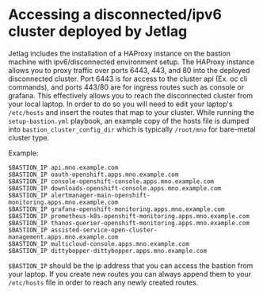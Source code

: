 # Accessing a disconnected/ipv6 cluster deployed by Jetlag

Jetlag includes the installation of a HAProxy instance on the bastion machine with ipv6/disconnected environment setup.  The HAProxy instance allows you to proxy traffic over ports 6443, 443, and 80 into the deployed disconnected cluster. Port 6443 is for access to the cluster api (Ex. oc cli commands), and ports 443/80 are for ingress routes such as console or grafana. This effectively allows you to reach the disconnected cluster from your local laptop. In order to do so you will need to edit your laptop's `/etc/hosts` and insert the routes that map to your cluster. While running the `setup-bastion.yml` playbook, an example copy of the hosts file is dumped into `bastion_cluster_config_dir` which is typically `/root/mno` for bare-metal cluster type.

Example:

```console
$BASTION_IP api.mno.example.com
$BASTION_IP oauth-openshift.apps.mno.example.com
$BASTION_IP console-openshift-console.apps.mno.example.com
$BASTION_IP downloads-openshift-console.apps.mno.example.com
$BASTION_IP alertmanager-main-openshift-monitoring.apps.mno.example.com
$BASTION_IP grafana-openshift-monitoring.apps.mno.example.com
$BASTION_IP prometheus-k8s-openshift-monitoring.apps.mno.example.com
$BASTION_IP thanos-querier-openshift-monitoring.apps.mno.example.com
$BASTION_IP assisted-service-open-cluster-management.apps.mno.example.com
$BASTION_IP multicloud-console.apps.mno.example.com
$BASTION_IP dittybopper-dittybopper.apps.mno.example.com
```

`$BASTION_IP` should be the ip address that you can access the bastion from your laptop. If you create new routes you can always append them to your `/etc/hosts` file in order to reach any newly created routes.
